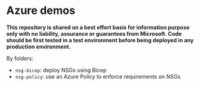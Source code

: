 # Azure demos

**This repository is shared on a best effort basis for information purpose only with no liability, assurance or guarantees from Microsoft. Code should be first tested in a test environment before being deployed in any production environment.**

By folders:
- `nsg-bicep`: deploy NSGs using Bicep
- `nsg-policy`: use an Azure Policy to enforce requirements on NSGs